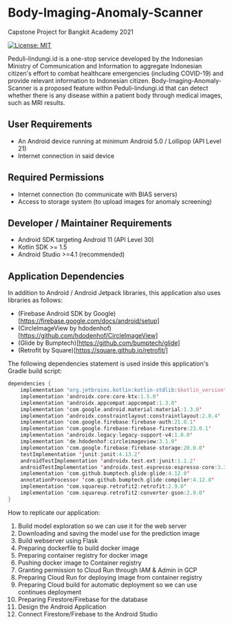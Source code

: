 # Body-Imaging-Anomaly-Scanner

Capstone Project for Bangkit Academy 2021

[![License: MIT](https://img.shields.io/badge/License-MIT-yellow.svg)](https://opensource.org/licenses/MIT)

Peduli-lindungi.id is a one-stop service developed by the Indonesian Ministry of Communication and Information to aggregate Indonesian citizen's effort to combat healthcare emergencies (including COVID-19) and provide relevant information to Indonesian citizen. Body-Imaging-Anomaly-Scanner is a proposed feature within Peduli-lindungi.id that can detect whether there is any disease within a patient body through medical images, such as MRI results.

## User Requirements

- An Android device running at minimum Android 5.0 / Lollipop (API Level 21)
- Internet connection in said device

## Required Permissions

- Internet connection (to communicate with BIAS servers)
- Access to storage system (to upload images for anomaly screening)

## Developer / Maintainer Requirements

- Android SDK targeting Android 11 (API Level 30)
- Kotlin SDK >= 1.5
- Android Studio >=4.1 (recommended)

## Application Dependencies

In addition to Android / Android Jetpack libraries, this application also uses libraries as follows:

- (Firebase Android SDK by Google)[https://firebase.google.com/docs/android/setup]
- (CircleImageView by hdodenhof)[https://github.com/hdodenhof/CircleImageView]
- (Glide by Bumptech)[https://github.com/bumptech/glide]
- (Retrofit by Square)[https://square.github.io/retrofit/]

The following dependencies statement is used inside this application's Gradle build script:

~~~kotlin
dependencies {
    implementation "org.jetbrains.kotlin:kotlin-stdlib:$kotlin_version"
    implementation 'androidx.core:core-ktx:1.5.0'
    implementation 'androidx.appcompat:appcompat:1.3.0'
    implementation 'com.google.android.material:material:1.3.0'
    implementation 'androidx.constraintlayout:constraintlayout:2.0.4'
    implementation 'com.google.firebase:firebase-auth:21.0.1'
    implementation 'com.google.firebase:firebase-firestore:23.0.1'
    implementation 'androidx.legacy:legacy-support-v4:1.0.0'
    implementation 'de.hdodenhof:circleimageview:3.1.0'
    implementation 'com.google.firebase:firebase-storage:20.0.0'
    testImplementation 'junit:junit:4.13.2'
    androidTestImplementation 'androidx.test.ext:junit:1.1.2'
    androidTestImplementation 'androidx.test.espresso:espresso-core:3.3.0'
    implementation 'com.github.bumptech.glide:glide:4.12.0'
    annotationProcessor 'com.github.bumptech.glide:compiler:4.12.0'
    implementation 'com.squareup.retrofit2:retrofit:2.9.0'
    implementation 'com.squareup.retrofit2:converter-gson:2.9.0'
}
~~~

How to replicate our application:
1. Build model exploration so we can use it for the web server
2. Downloading and saving the model use for the prediction image
3. Build webserver using Flask
4. Preparing dockerfile to build docker image 
5. Preparing container registry for docker image 
6. Pushing docker image to Container registry
7. Granting permission to Cloud Run through IAM & Admin in GCP
8. Preparing Cloud Run for deploying image from container registry
9. Preparing Cloud build for automatic deployment so we can use continues deployment
10. Preparing Firestore/Firebase for the database
11. Design the Android Application
12. Connect Firestore/Firebase to the Android Studio

